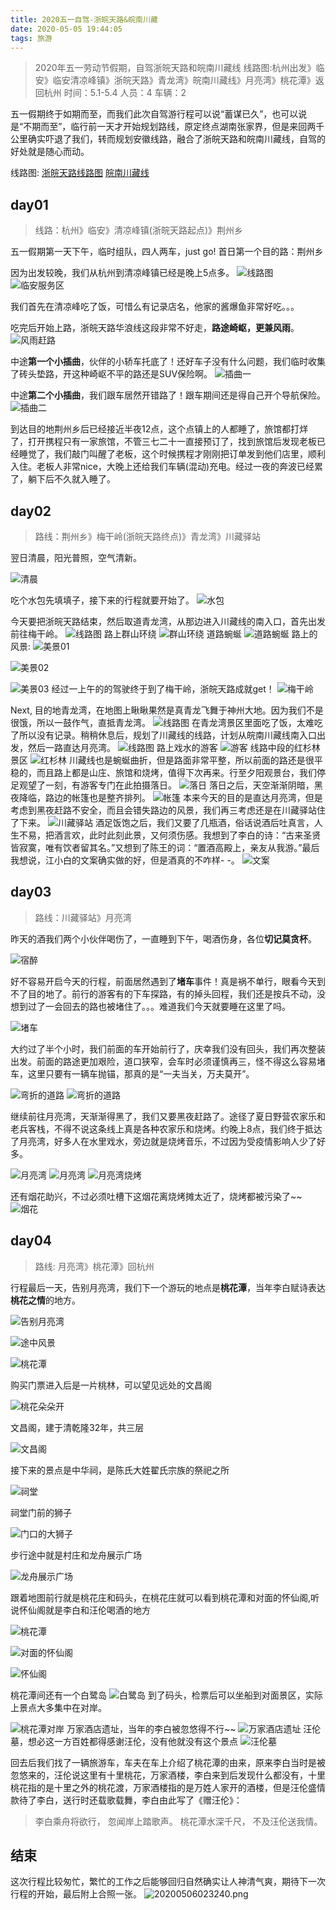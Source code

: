 ```yaml
---
title: 2020五一自驾-浙皖天路&皖南川藏
date: 2020-05-05 19:44:05
tags: 旅游
---
```


> 2020年五一劳动节假期，自驾浙皖天路和皖南川藏线
> 线路图:杭州出发》临安》临安清凉峰镇》浙皖天路》青龙湾》皖南川藏线》月亮湾》桃花潭》返回杭州
> 时间：5.1-5.4
> 人员：4
> 车辆：2

五一假期终于如期而至，而我们此次自驾游行程可以说“蓄谋已久”，也可以说是“不期而至”，临行前一天才开始规划路线，原定终点湖南张家界，但是来回两千公里确实吓退了我们，转而规划安徽线路，融合了浙皖天路和皖南川藏线，自驾的好处就是随心而动。

线路图:
[浙皖天路线路图](http://www.2bulu.com/track/t-7QE2moGYUcbp%25252FR2KBg5Tzw%25253D%25253D.htm)
[皖南川藏线](http://www.2bulu.com/track/t-UGk79iOvPx0%25253D.htm)

<!-- toc -->

<!-- more -->

## day01
> 线路：杭州》临安》清凉峰镇(浙皖天路起点)》荆州乡

五一假期第一天下午，临时组队，四人两车，just go! 首日第一个目的路：荆州乡

因为出发较晚，我们从杭州到清凉峰镇已经是晚上5点多。
![线路图](https://cdn.jsdelivr.net/gh/michaelzhang02010479/saveimage@master/img/20200505205324.png)
![临安服务区](https://cdn.jsdelivr.net/gh/michaelzhang02010479/saveimage@master/img/20200505211139.png)

我们首先在清凉峰吃了饭，可惜么有记录店名，他家的酱爆鱼非常好吃。。。

吃完后开始上路，浙皖天路华浪线这段非常不好走，**路途崎岖，更兼风雨**。
![风雨赶路](https://cdn.jsdelivr.net/gh/michaelzhang02010479/saveimage@master/img/hualangxian-01.gif)

中途**第一个小插曲**，伙伴的小轿车托底了！还好车子没有什么问题，我们临时收集了砖头垫路，开这种崎岖不平的路还是SUV保险啊。
![插曲一](https://cdn.jsdelivr.net/gh/michaelzhang02010479/saveimage@master/img/20200505214320.png)


中途**第二个小插曲**，我们跟车居然开错路了！跟车期间还是得自己开个导航保险。
![插曲二](https://cdn.jsdelivr.net/gh/michaelzhang02010479/saveimage@master/img/20200505215113.png)


到达目的地荆州乡后已经接近半夜12点，这个点镇上的人都睡了，旅馆都打烊了，打开携程只有一家旅馆，不管三七二十一直接预订了，找到旅馆后发现老板已经睡觉了，我们敲门叫醒了老板，这个时候携程才刚刚把订单发到他们店里，顺利入住。老板人非常nice，大晚上还给我们车辆(混动)充电。经过一夜的奔波已经累了，躺下后不久就入睡了。

## day02
> 路线：荆州乡》梅干岭(浙皖天路终点)》青龙湾》川藏驿站

翌日清晨，阳光普照，空气清新。

![清晨](https://cdn.jsdelivr.net/gh/michaelzhang02010479/saveimage@master/img/20200505220555.png)

吃个水包先填填子，接下来的行程就要开始了。
![水包](https://cdn.jsdelivr.net/gh/michaelzhang02010479/saveimage@master/img/20200505222037.png)

今天要把浙皖天路结束，然后取道青龙湾，从那边进入川藏线的南入口，首先出发前往梅干岭。
![线路图](https://cdn.jsdelivr.net/gh/michaelzhang02010479/saveimage@master/img/20200505223141.png)
路上群山环绕
![群山环绕](https://cdn.jsdelivr.net/gh/michaelzhang02010479/saveimage@master/img/20200505223616.png)
道路蜿蜒
![道路蜿蜒](https://cdn.jsdelivr.net/gh/michaelzhang02010479/saveimage@master/img/20200505223815.png)
路上的风景:
![美景01](https://cdn.jsdelivr.net/gh/michaelzhang02010479/saveimage@master/img/20200505224114.png)

![美景02](https://cdn.jsdelivr.net/gh/michaelzhang02010479/saveimage@master/img/20200505224251.png)

![美景03](https://cdn.jsdelivr.net/gh/michaelzhang02010479/saveimage@master/img/20200505224511.png)
经过一上午的的驾驶终于到了梅干岭，浙皖天路成就get！
![梅干岭](https://cdn.jsdelivr.net/gh/michaelzhang02010479/saveimage@master/img/20200505224636.png)

Next, 目的地青龙湾，在地图上瞅瞅果然是真青龙飞舞于神州大地。因为我们不是很饿，所以一鼓作气，直抵青龙湾。
![线路图](https://cdn.jsdelivr.net/gh/michaelzhang02010479/saveimage@master/img/20200505223452.png)
在青龙湾景区里面吃了饭，太难吃了所以没有记录。稍稍休息后，规划了川藏线的线路，计划从皖南川藏线南入口出发，然后一路直达月亮湾。
![线路图](https://cdn.jsdelivr.net/gh/michaelzhang02010479/saveimage@master/img/20200505223249.png)
路上戏水的游客
![游客](https://cdn.jsdelivr.net/gh/michaelzhang02010479/saveimage@master/img/20200505230907.png)
线路中段的红杉林景区
![红杉林](https://cdn.jsdelivr.net/gh/michaelzhang02010479/saveimage@master/img/20200505231112.png)
川藏线也是蜿蜒曲折，但是路面非常平整，所以前面的路还是很平稳的，而且路上都是山庄、旅馆和烧烤，值得下次再来。行至夕阳观景台，我们停足观望了一刻，有游客专门在此拍摄落日。
![落日](https://cdn.jsdelivr.net/gh/michaelzhang02010479/saveimage@master/img/20200505231342.png)
落日之后，天空渐渐阴暗，黑夜降临，路边的帐篷也是整齐排列。
![帐篷](https://cdn.jsdelivr.net/gh/michaelzhang02010479/saveimage@master/img/20200505232010.png)
本来今天的目的是直达月亮湾，但是考虑到黑夜赶路不安全，而且会错失路边的风景，我们再三考虑还是在川藏驿站住了下来。
![川藏驿站](https://cdn.jsdelivr.net/gh/michaelzhang02010479/saveimage@master/img/20200505235033.png)
酒足饭饱之后，我们又要了几瓶酒，俗话说酒后吐真言，人生不易，把酒言欢，此时此刻此景，又何须伤感。我想到了李白的诗：“古来圣贤皆寂寞，唯有饮者留其名。”又想到了陈王的词：“置酒高殿上，亲友从我游。”最后我想说，江小白的文案确实做的好，但是酒真的不咋样- -。
![文案](https://cdn.jsdelivr.net/gh/michaelzhang02010479/saveimage@master/img/20200505235655.png)

## day03
> 路线：川藏驿站》月亮湾

昨天的酒我们两个小伙伴喝伤了，一直睡到下午，喝酒伤身，各位**切记莫贪杯**。

![宿醉](https://cdn.jsdelivr.net/gh/michaelzhang02010479/saveimage@master/img/20200505235931.png)

好不容易开启今天的行程，前面居然遇到了**堵车**事件！真是祸不单行，眼看今天到不了目的地了。前行的游客有的下车探路，有的掉头回程，我们还是按兵不动，没想到过了一会回去的路也被堵住了。。。难道我们今天就要睡在这里了吗。

![堵车](https://cdn.jsdelivr.net/gh/michaelzhang02010479/saveimage@master/img/20200506002236.png)

大约过了半个小时，我们前面的车开始前行了，庆幸我们没有回头，我们再次整装出发。前面的路途更加艰险，道口狭窄，会车时必须谨慎再三，怪不得这么容易堵车，这里只要有一辆车抛锚，那真的是“一夫当关，万夫莫开”。

![弯折的道路](https://cdn.jsdelivr.net/gh/michaelzhang02010479/saveimage@master/img/20200506002107.png)
![弯折的道路](https://cdn.jsdelivr.net/gh/michaelzhang02010479/saveimage@master/img/20200506003817.png)

继续前往月亮湾，天渐渐得黑了，我们又要黑夜赶路了。途径了夏日野营农家乐和老兵客栈，不得不说这条线上真是各种农家乐和烧烤。约晚上8点，我们终于抵达了月亮湾，好多人在水里戏水，旁边就是烧烤音乐，不过因为受疫情影响人少了好多。

![月亮湾](https://cdn.jsdelivr.net/gh/michaelzhang02010479/saveimage@master/img/20200506005032.png)
![月亮湾](https://cdn.jsdelivr.net/gh/michaelzhang02010479/saveimage@master/img/20200506005212.png)
![月亮湾烧烤](https://cdn.jsdelivr.net/gh/michaelzhang02010479/saveimage@master/img/20200506005253.png)

还有烟花助兴，不过必须吐槽下这烟花离烧烤摊太近了，烧烤都被污染了~~
![烟花](https://cdn.jsdelivr.net/gh/michaelzhang02010479/saveimage@master/img/20200506_010806.gif)

## day04
> 路线: 月亮湾》桃花潭》回杭州

行程最后一天，告别月亮湾，我们下一个游玩的地点是**桃花潭**，当年李白赋诗表达**桃花之情**的地方。

![告别月亮湾](https://cdn.jsdelivr.net/gh/michaelzhang02010479/saveimage@master/img/20200506012046.png)

![途中风景](https://cdn.jsdelivr.net/gh/michaelzhang02010479/saveimage@master/img/20200506012144.png)

![桃花潭](https://cdn.jsdelivr.net/gh/michaelzhang02010479/saveimage@master/img/20200506022226.png)

购买门票进入后是一片桃林，可以望见远处的文昌阁

![桃花朵朵开](https://cdn.jsdelivr.net/gh/michaelzhang02010479/saveimage@master/img/taohuatan04.jpg)

文昌阁，建于清乾隆32年，共三层

![文昌阁](https://cdn.jsdelivr.net/gh/michaelzhang02010479/saveimage@master/img/taohuatan05.jpg)

接下来的景点是中华祠，是陈氏大姓翟氏宗族的祭祀之所

![祠堂](https://cdn.jsdelivr.net/gh/michaelzhang02010479/saveimage@master/img/taohuatan07.jpg)

祠堂门前的狮子

![门口的大狮子](https://cdn.jsdelivr.net/gh/michaelzhang02010479/saveimage@master/img/taohuatan08.jpg)

步行途中就是村庄和龙舟展示广场

![龙舟展示广场](https://cdn.jsdelivr.net/gh/michaelzhang02010479/saveimage@master/img/taohuatan06.jpg)

跟着地图前行就是桃花庄和码头，在桃花庄就可以看到桃花潭和对面的怀仙阁,听说怀仙阁就是李白和汪伦喝酒的地方

![桃花潭](https://cdn.jsdelivr.net/gh/michaelzhang02010479/saveimage@master/img/taohuatan10.jpg)

![对面的怀仙阁](https://cdn.jsdelivr.net/gh/michaelzhang02010479/saveimage@master/img/taohuatan09.jpg)

![怀仙阁](https://cdn.jsdelivr.net/gh/michaelzhang02010479/saveimage@master/img/taohuatan01.jpg)

桃花潭间还有一个白鹭岛
![白鹭岛](https://cdn.jsdelivr.net/gh/michaelzhang02010479/saveimage@master/img/taohuatan02.jpg)
到了码头，检票后可以坐船到对面景区，实际上景点大多集中在对岸。

![桃花潭对岸](https://cdn.jsdelivr.net/gh/michaelzhang02010479/saveimage@master/img/20200506022316.png)
万家酒店遗址，当年的李白被忽悠得不行~~
![万家酒店遗址](https://cdn.jsdelivr.net/gh/michaelzhang02010479/saveimage@master/img/taohuatan03.jpg)
汪伦墓，想必这一方百姓都得感谢汪伦，没有他就没有这个景点
![汪伦墓](https://cdn.jsdelivr.net/gh/michaelzhang02010479/saveimage@master/img/taohuatan11.jpg)

回去后我们找了一辆旅游车，车夫在车上介绍了桃花潭的由来，原来李白当时是被忽悠来的，汪伦说这里有十里桃花，万家酒楼，李白来到后发现什么都没有，十里桃花指的是十里之外的桃花渡，万家酒楼指的是万姓人家开的酒楼，但是汪伦盛情款待了李白，送行时还载歌载舞，李白由此写了《赠汪伦》：
> 李白乘舟将欲行，
> 忽闻岸上踏歌声。
> 桃花潭水深千尺，
> 不及汪伦送我情。

## 结束
这次行程比较匆忙，繁忙的工作之后能够回归自然确实让人神清气爽，期待下一次行程的开始，最后附上合照一张。
![20200506023240.png](https://cdn.jsdelivr.net/gh/michaelzhang02010479/saveimage@master/img/20200506023240.png)
